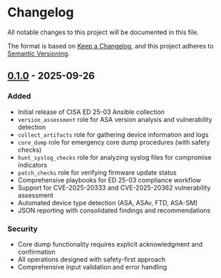 # Changelog

All notable changes to this project will be documented in this file.

The format is based on [Keep a Changelog](https://keepachangelog.com/en/1.0.0/),
and this project adheres to [Semantic Versioning](https://semver.org/spec/v2.0.0.html).

## [0.1.0] - 2025-09-26

### Added
- Initial release of CISA ED 25-03 Ansible collection
- `version_assessment` role for ASA version analysis and vulnerability detection
- `collect_artifacts` role for gathering device information and logs
- `core_dump` role for emergency core dump procedures (with safety checks)
- `hunt_syslog_checks` role for analyzing syslog files for compromise indicators
- `patch_checks` role for verifying firmware update status
- Comprehensive playbooks for ED 25-03 compliance workflow
- Support for CVE-2025-20333 and CVE-2025-20362 vulnerability assessment
- Automated device type detection (ASA, ASAv, FTD, ASA-SM)
- JSON reporting with consolidated findings and recommendations

### Security
- Core dump functionality requires explicit acknowledgment and confirmation
- All operations designed with safety-first approach
- Comprehensive input validation and error handling

[0.1.0]: https://github.com/kush-gupt/ansible-ED-25-03/releases/tag/v0.1.0
